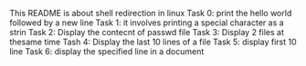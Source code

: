 This README is about  shell redirection in linux
Task 0: print the hello world followed by a new line
Task 1: it involves printing a special character as a strin
Task 2: Display the contecnt of passwd file
Task 3: Display 2 files at thesame time
Tash 4: Display the last 10 lines of a file
Task 5: display first 10 line
Task 6: display the specified line in a document 
